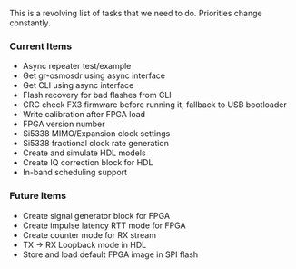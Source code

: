 This is a revolving list of tasks that we need to do.  Priorities change constantly.

### Current Items ###
- Async repeater test/example
- Get gr-osmosdr using async interface
- Get CLI using async interface
- Flash recovery for bad flashes from CLI
- CRC check FX3 firmware before running it, fallback to USB bootloader
- Write calibration after FPGA load
- FPGA version number
- Si5338 MIMO/Expansion clock settings
- Si5338 fractional clock rate generation
- Create and simulate HDL models
- Create IQ correction block for HDL
- In-band scheduling support

### Future Items ###
- Create signal generator block for FPGA
- Create impulse latency RTT mode for FPGA
- Create counter mode for RX stream
- TX -> RX Loopback mode in HDL
- Store and load default FPGA image in SPI flash